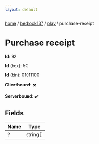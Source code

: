 ```yaml
---
layout: default
---
```


[home](/)  /  [bedrock137](/protocol/bedrock137)  /  [play](/protocol/bedrock137/play)  /  purchase-receipt

# Purchase receipt

**Id**: 92

**Id** (hex): 5C

**Id** (bin): 01011100

**Clientbound**: ✖️

**Serverbound**: ✔️

## Fields

Name | Type
---|---
? | string[]

